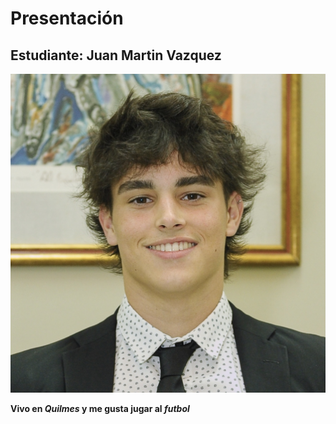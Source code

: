 # Presentación

## Estudiante: Juan Martin Vazquez

![mi foto](Foto.jpg)

**Vivo en  _Quilmes_ y me gusta jugar al _futbol_**